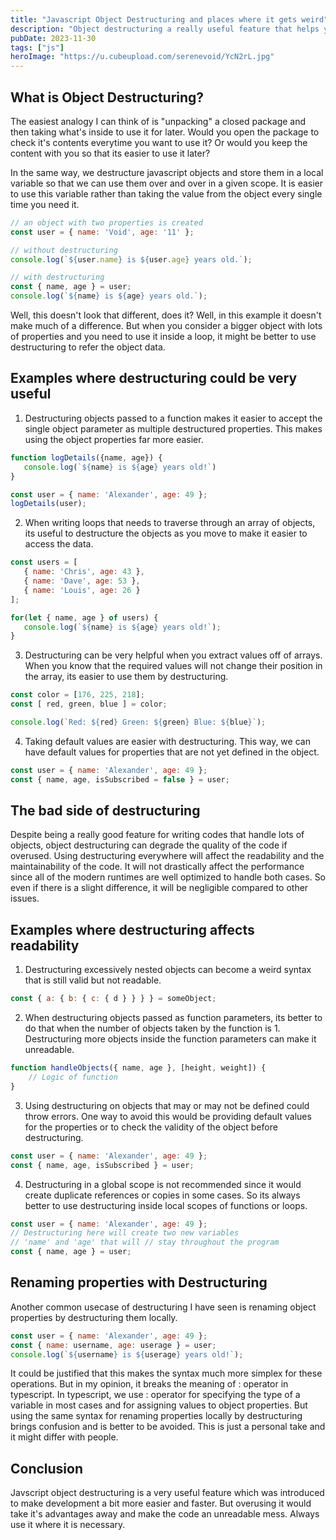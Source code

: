 ```yaml
---
title: "Javascript Object Destructuring and places where it gets weird"
description: "Object destructuring a really useful feature that helps you read from objects in a better way."
pubDate: 2023-11-30
tags: ["js"]
heroImage: "https://u.cubeupload.com/serenevoid/YcN2rL.jpg"
---
```


## What is Object Destructuring?
The easiest analogy I can think of is "unpacking" a closed package and then
taking what's inside to use it for later. Would you open the package to check
it's contents everytime you want to use it? Or would you keep the content with
you so that its easier to use it later?

In the same way, we destructure javascript objects and store them in a local
variable so that we can use them over and over in a given scope. It is easier
to use this variable rather than taking the value from the object every single
time you need it.

```javascript
// an object with two properties is created
const user = { name: 'Void', age: '11' };

// without destructuring
console.log(`${user.name} is ${user.age} years old.`);

// with destructuring
const { name, age } = user;
console.log(`${name} is ${age} years old.`);
```

Well, this doesn't look that different, does it? Well, in this example it doesn't
make much of a difference. But when you consider a bigger object with lots of
properties and you need to use it inside a loop, it might be better to use
destructuring to refer the object data.

## Examples where destructuring could be very useful

1. Destructuring objects passed to a function makes it easier to accept the single
object parameter as multiple destructured properties. This makes using the object
properties far more easier.
```javascript
function logDetails({name, age}) {
   console.log(`${name} is ${age} years old!`)
}

const user = { name: 'Alexander', age: 49 };
logDetails(user);
```
2. When writing loops that needs to traverse through an array of objects, its
useful to destructure the objects as you move to make it easier to access the
data.
```javascript
const users = [
   { name: 'Chris', age: 43 },
   { name: 'Dave', age: 53 },
   { name: 'Louis', age: 26 }
];

for(let { name, age } of users) {
   console.log(`${name} is ${age} years old!`);
}
```
3. Destructuring can be very helpful when you extract values off of arrays. When
you know that the required values will not change their position in the array,
its easier to use them by destructuring.
```javascript
const color = [176, 225, 218];
const [ red, green, blue ] = color;

console.log(`Red: ${red} Green: ${green} Blue: ${blue}`);
```
4. Taking default values are easier with destructuring. This way, we can have
default values for properties that are not yet defined in the object.
```javascript
const user = { name: 'Alexander', age: 49 };
const { name, age, isSubscribed = false } = user;
```

## The bad side of destructuring
Despite being a really good feature for writing codes that handle lots of objects,
object destructuring can degrade the quality of the code if overused. Using destructuring
everywhere will affect the readability and the maintainability of the code. It will
not drastically affect the performance since all of the modern runtimes are well
optimized to handle both cases. So even if there is a slight difference, it will
be negligible compared to other issues.

## Examples where destructuring affects readability
1. Destructuring excessively nested objects can become a weird syntax that is
still valid but not readable.
```javascript
const { a: { b: { c: { d } } } } = someObject;
```
2. When destructuring objects passed as function parameters, its better to do that
when the number of objects taken by the function is 1. Destructuring more objects
inside the function parameters can make it unreadable.
```javascript
function handleObjects({ name, age }, [height, weight]) {
    // Logic of function
}
```
3. Using destructuring on objects that may or may not be defined could throw errors.
One way to avoid this would be providing default values for the properties or to
check the validity of the object before destructuring.
```javascript
const user = { name: 'Alexander', age: 49 };
const { name, age, isSubscribed } = user;
```
4. Destructuring in a global scope is not recommended since it would create duplicate
references or copies in some cases. So its always better to use destructuring inside
local scopes of functions or loops.
```javascript
const user = { name: 'Alexander', age: 49 };
// Destructuring here will create two new variables 
// 'name' and 'age' that will // stay throughout the program
const { name, age } = user;
```

## Renaming properties with Destructuring
Another common usecase of destructuring I have seen is renaming object properties
by destructuring them locally.
```javascript
const user = { name: 'Alexander', age: 49 };
const { name: username, age: userage } = user;
console.log(`${username} is ${userage} years old!`);
```
It could be justified that this makes the syntax much more simplex for these operations.
But in my opinion, it breaks the meaning of : operator in typescript.
In typescript, we use : operator for specifying the type of a variable in most cases
and for assigning values to object properties. But using the same syntax for renaming
properties locally by destructuring brings confusion and is better to be avoided.
This is just a personal take and it might differ with people.

## Conclusion
Javscript object destructuring is a very useful feature which was introduced to
make development a bit more easier and faster. But overusing it would take it's
advantages away and make the code an unreadable mess. Always use it where it is
necessary.
